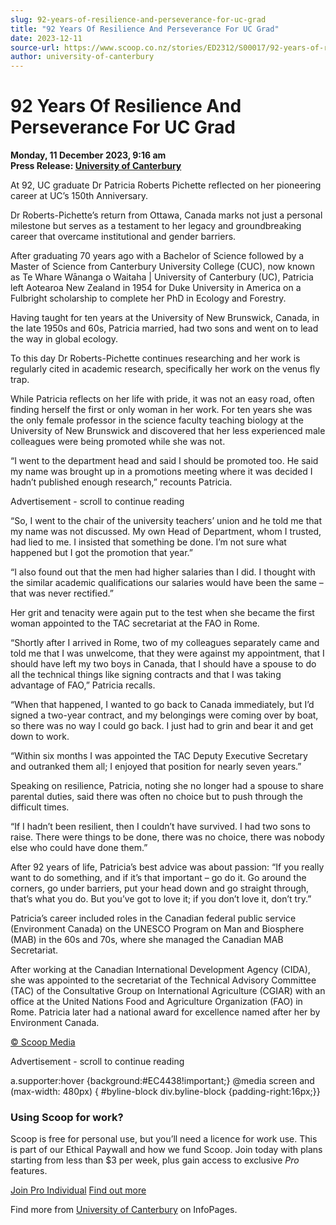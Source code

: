 ```yaml
---
slug: 92-years-of-resilience-and-perseverance-for-uc-grad
title: "92 Years Of Resilience And Perseverance For UC Grad"
date: 2023-12-11
source-url: https://www.scoop.co.nz/stories/ED2312/S00017/92-years-of-resilience-and-perseverance-for-uc-grad.htm
author: university-of-canterbury
---
```

92 Years Of Resilience And Perseverance For UC Grad
===================================================

**Monday, 11 December 2023, 9:16 am**  
**Press Release: [University of Canterbury](https://info.scoop.co.nz/University_of_Canterbury)**

At 92, UC graduate Dr Patricia Roberts Pichette reflected on her pioneering career at UC’s 150th Anniversary.

Dr Roberts-Pichette’s return from Ottawa, Canada marks not just a personal milestone but serves as a testament to her legacy and groundbreaking career that overcame institutional and gender barriers.

After graduating 70 years ago with a Bachelor of Science followed by a Master of Science from Canterbury University College (CUC), now known as Te Whare Wānanga o Waitaha | University of Canterbury (UC), Patricia left Aotearoa New Zealand in 1954 for Duke University in America on a Fulbright scholarship to complete her PhD in Ecology and Forestry.

Having taught for ten years at the University of New Brunswick, Canada, in the late 1950s and 60s, Patricia married, had two sons and went on to lead the way in global ecology.

To this day Dr Roberts-Pichette continues researching and her work is regularly cited in academic research, specifically her work on the venus fly trap.

While Patricia reflects on her life with pride, it was not an easy road, often finding herself the first or only woman in her work. For ten years she was the only female professor in the science faculty teaching biology at the University of New Brunswick and discovered that her less experienced male colleagues were being promoted while she was not.

“I went to the department head and said I should be promoted too. He said my name was brought up in a promotions meeting where it was decided I hadn’t published enough research,” recounts Patricia.

Advertisement - scroll to continue reading





“So, I went to the chair of the university teachers’ union and he told me that my name was not discussed. My own Head of Department, whom I trusted, had lied to me. I insisted that something be done. I’m not sure what happened but I got the promotion that year.”

“I also found out that the men had higher salaries than I did. I thought with the similar academic qualifications our salaries would have been the same – that was never rectified.”

Her grit and tenacity were again put to the test when she became the first woman appointed to the TAC secretariat at the FAO in Rome.

“Shortly after I arrived in Rome, two of my colleagues separately came and told me that I was unwelcome, that they were against my appointment, that I should have left my two boys in Canada, that I should have a spouse to do all the technical things like signing contracts and that I was taking advantage of FAO,” Patricia recalls.

“When that happened, I wanted to go back to Canada immediately, but I’d signed a two-year contract, and my belongings were coming over by boat, so there was no way I could go back. I just had to grin and bear it and get down to work.

“Within six months I was appointed the TAC Deputy Executive Secretary and outranked them all; I enjoyed that position for nearly seven years.”

Speaking on resilience, Patricia, noting she no longer had a spouse to share parental duties, said there was often no choice but to push through the difficult times.

“If I hadn’t been resilient, then I couldn’t have survived. I had two sons to raise. There were things to be done, there was no choice, there was nobody else who could have done them.”

After 92 years of life, Patricia’s best advice was about passion: “If you really want to do something, and if it’s that important – go do it. Go around the corners, go under barriers, put your head down and go straight through, that’s what you do. But you’ve got to love it; if you don’t love it, don’t try.”

Patricia’s career included roles in the Canadian federal public service (Environment Canada) on the UNESCO Program on Man and Biosphere (MAB) in the 60s and 70s, where she managed the Canadian MAB Secretariat.

After working at the Canadian International Development Agency (CIDA), she was appointed to the secretariat of the Technical Advisory Committee (TAC) of the Consultative Group on International Agriculture (CGIAR) with an office at the United Nations Food and Agriculture Organization (FAO) in Rome. Patricia later had a national award for excellence named after her by Environment Canada.

[© Scoop Media](http://www.scoop.co.nz/about/terms.html)  

Advertisement - scroll to continue reading



a.supporter:hover {background:#EC4438!important;} @media screen and (max-width: 480px) { #byline-block div.byline-block {padding-right:16px;}}

### Using Scoop for work?

Scoop is free for personal use, but you’ll need a licence for work use. This is part of our Ethical Paywall and how we fund Scoop. Join today with plans starting from less than $3 per week, plus gain access to exclusive _Pro_ features.  
  
[Join Pro Individual](https://pro.scoop.co.nz/Individual/?from=ProIn24) [Find out more](https://pro.scoop.co.nz/using-scoop-for-work/?from=ProIn24)

Find more from [University of Canterbury](https://info.scoop.co.nz/University_of_Canterbury) on InfoPages.